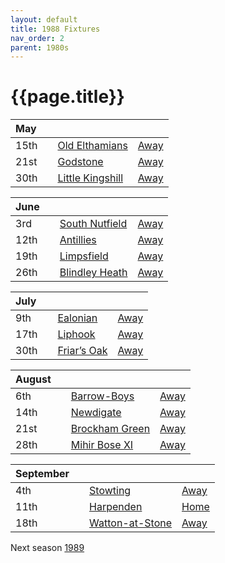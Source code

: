 ```yaml
---
layout: default
title: 1988 Fixtures
nav_order: 2
parent: 1980s
---
```


# {{page.title}}

| May |  |  |  |
|:---|:---|:---|:---|
| 15th |  | [Old Elthamians](old-elthamians) | [Away](https://goo.gl/maps/FQbBNZQTFggEmhfv9) |
| 21st |  | [Godstone](godstone) | [Away](https://goo.gl/maps/12XmMyHmXBto8bTV8) |
| 30th |  | [Little Kingshill](little-kingshill) | [Away](https://goo.gl/maps/JPwm5tfBfK6cjv9m6) |

| June |  |  |  |
|:---|:---|:---|:---|
| 3rd |  | [South Nutfield](south-nutfield) | [Away](https://goo.gl/maps/p9X6FKNSZvxeVuEg6) |
| 12th |  | [Antillies](antilles) | [Away](https://goo.gl/maps/RjBA5EtiWW3gXe3z9) |
| 19th |  | [Limpsfield](limpsfield) | [Away](https://goo.gl/maps/cQfMoSXGaenFajMf7) |
| 26th |  | [Blindley Heath](blindley-heath) | [Away](https://goo.gl/maps/DdfEGZ4dTdcXmxB87) |

| July |  |  |  |
|:---|:---|:---|:---|
| 9th |  | [Ealonian](ealonian) | [Away](https://goo.gl/maps/PsUYWdT94Y2EWxa16) |
| 17th |  | [Liphook](liphook) | [Away](https://goo.gl/maps/R1W4fCeKuFxbKLNa9) |
| 30th |  | [Friar’s Oak](friars-oak) | [Away]() |

| August |  |  |  |
|:---|:---|:---|:---|
| 6th |  | [Barrow-Boys](barrow-boys) | [Away](https://goo.gl/maps/KiuCf2WND4y4crjP7) |
| 14th |  | [Newdigate](newdigate) | [Away](https://goo.gl/maps/9uAr2nHj19CJDEjw6) |
| 21st |  | [Brockham Green](brockham-green) | [Away](https://goo.gl/maps/ijDTCy8jCfwEhYLJ9) |
| 28th |  | [Mihir Bose XI](mihir-boses-xi) | [Away]() |

| September |  |  |  |
|:---|:---|:---|:---|
| 4th |  | [Stowting](stowting) | [Away](https://goo.gl/maps/3Br4woRQXRqh9Uje8) |
| 11th |  | [Harpenden](harpenden) | [Home](https://goo.gl/maps/fdXVhyS9CDX9VU1K9) |
| 18th |  | [Watton-at-Stone](watton-at-stone) | [Away](https://goo.gl/maps/JPBQawMsjLgYtVHk9) |

Next season [1989](../1989)